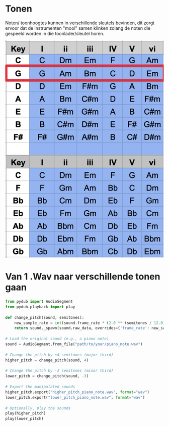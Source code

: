 # Tonen

Noten/ toonhoogtes kunnen in verschillende sleutels bevinden, dit zorgt ervoor dat de instrumenten "mooi" samen klinken zolang
de noten die gespeeld worden in die toonlader/sleutel horen.

![Diatonic Chords in Each Key](fotos/diatonic-chords-in-each-key.png)

# Van 1 .Wav naar verschillende tonen gaan

```python
from pydub import AudioSegment
from pydub.playback import play

def change_pitch(sound, semitones):
    new_sample_rate = int(sound.frame_rate * (2.0 ** (semitones / 12.0)))
    return sound._spawn(sound.raw_data, overrides={'frame_rate': new_sample_rate}).set_frame_rate(44100)

# Load the original sound (e.g., a piano note)
sound = AudioSegment.from_file("path/to/your/piano_note.wav")

# Change the pitch by +4 semitones (major third)
higher_pitch = change_pitch(sound, 4)

# Change the pitch by -3 semitones (minor third)
lower_pitch = change_pitch(sound, -3)

# Export the manipulated sounds
higher_pitch.export("higher_pitch_piano_note.wav", format="wav")
lower_pitch.export("lower_pitch_piano_note.wav", format="wav")

# Optionally, play the sounds
play(higher_pitch)
play(lower_pitch)